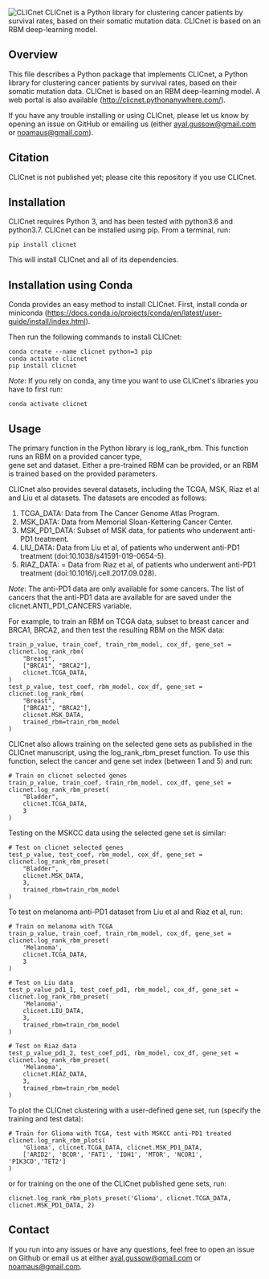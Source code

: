 ![CLICnet](clicnet.png)
CLICnet is a Python library for clustering cancer patients by survival rates,
based on their somatic mutation data. CLICnet is based on an RBM deep-learning model. 

## Overview 
This file describes a Python package that implements CLICnet, a Python library for clustering cancer patients by survival rates,
based on their somatic mutation data. CLICnet is based on an RBM deep-learning model. A web portal is also
available (http://clicnet.pythonanywhere.com/).

If you have any trouble installing or using CLICnet, please let us know by opening an issue on GitHub or emailing us 
(either ayal.gussow@gmail.com or noamaus@gmail.com). 

## Citation
CLICnet is not published yet; please cite this repository if you use CLICnet.


## Installation
CLICnet requires Python 3, and has been tested with python3.6 and python3.7. 
CLICnet can be installed using pip. From a terminal, run:

`pip install clicnet` 

This will install CLICnet and all of its dependencies.

## Installation using Conda
Conda provides an easy method to install CLICnet. First, install conda or miniconda
(https://docs.conda.io/projects/conda/en/latest/user-guide/install/index.html).

Then run the following commands to install CLICnet:
```
conda create --name clicnet python=3 pip
conda activate clicnet
pip install clicnet
```

<em>Note</em>: If you rely on conda, any time you want to use CLICnet's libraries you have to first run:
```
conda activate clicnet
```

## Usage
The primary function in the Python library is log_rank_rbm. This function runs an RBM on a provided cancer type,  
gene set and dataset. Either a pre-trained RBM can be provided, or an RBM is trained based on the provided parameters. 

CLICnet also provides several datasets, including the TCGA, MSK, Riaz et al and Liu et al datasets. The datasets are 
encoded as follows:

1. TCGA_DATA: Data from The Cancer Genome Atlas Program.
1. MSK_DATA: Data from Memorial Sloan-Kettering Cancer Center.
1. MSK_PD1_DATA: Subset of MSK data, for patients who underwent anti-PD1 treatment.
1. LIU_DATA: Data from Liu et al, of patients who underwent anti-PD1 treatment (doi:10.1038/s41591-019-0654-5).
1. RIAZ_DATA: = Data from Riaz et al, of patients who underwent anti-PD1 treatment (doi:10.1016/j.cell.2017.09.028).

<em>Note</em>: The anti-PD1 data are only available for some cancers. The list of cancers
that the anti-PD1 data are available for are saved under the clicnet.ANTI_PD1_CANCERS variable.

For example, to train an RBM on TCGA data, subset to breast cancer and BRCA1, BRCA2, and then test the resulting RBM
on the MSK data:
```
train_p_value, train_coef, train_rbm_model, cox_df, gene_set = clicnet.log_rank_rbm(
    "Breast",
    ["BRCA1", "BRCA2"],
    clicnet.TCGA_DATA,
)
test_p_value, test_coef, rbm_model, cox_df, gene_set = clicnet.log_rank_rbm(
    "Breast",
    ["BRCA1", "BRCA2"],
    clicnet.MSK_DATA,
    trained_rbm=train_rbm_model
)
```

CLICnet also allows training on the selected gene sets as published in the CLICnet manuscript, using the 
log_rank_rbm_preset function. To use this function, select the cancer and gene set index (between 1 and 5) and run:
```
# Train on clicnet selected genes
train_p_value, train_coef, train_rbm_model, cox_df, gene_set = clicnet.log_rank_rbm_preset(
    "Bladder",
    clicnet.TCGA_DATA,
    3
)
```
Testing on the MSKCC data using the selected gene set is similar:

```
# Test on clicnet selected genes
test_p_value, test_coef, rbm_model, cox_df, gene_set = clicnet.log_rank_rbm_preset(
    "Bladder",
    clicnet.MSK_DATA,
    3,
    trained_rbm=train_rbm_model
)
```

To test on melanoma anti-PD1 dataset from Liu et al and Riaz et al, run:
```
# Train on melanoma with TCGA
train_p_value, train_coef, train_rbm_model, cox_df, gene_set = clicnet.log_rank_rbm_preset(
    'Melanoma',
    clicnet.TCGA_DATA,
    3
)

# Test on Liu data
test_p_value_pd1_1, test_coef_pd1, rbm_model, cox_df, gene_set = clicnet.log_rank_rbm_preset(
    'Melanoma',
    clicnet.LIU_DATA,
    3,
    trained_rbm=train_rbm_model
)

# Test on Riaz data
test_p_value_pd1_2, test_coef_pd1, rbm_model, cox_df, gene_set = clicnet.log_rank_rbm_preset(
    'Melanoma',
    clicnet.RIAZ_DATA,
    3,
    trained_rbm=train_rbm_model
)
```

To plot the CLICnet clustering with a user-defined gene set, run (specify the training and test data):
```
# Train for Glioma with TCGA, test with MSKCC anti-PD1 treated
clicnet.log_rank_rbm_plots(
    'Glioma', clicnet.TCGA_DATA, clicnet.MSK_PD1_DATA, 
    ['ARID2', 'BCOR', 'FAT1', 'IDH1', 'MTOR', 'NCOR1', 'PIK3CD','TET2']
)
```

or for training on the one of the CLICnet published gene sets, run:
```
clicnet.log_rank_rbm_plots_preset('Glioma', clicnet.TCGA_DATA, clicnet.MSK_PD1_DATA, 2)
```

## Contact
If you run into any issues or have any questions, feel free to open an issue on Github or email us 
at either ayal.gussow@gmail.com or noamaus@gmail.com.

